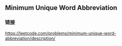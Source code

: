 ## Minimum Unique Word Abbreviation  
### 链接  
https://leetcode.com/problems/minimum-unique-word-abbreviation/description/